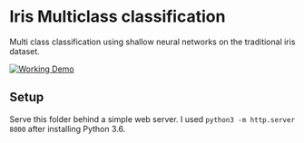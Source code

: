 # Iris Multiclass classification

Multi class classification using shallow neural networks on the traditional iris dataset.

[![Working Demo](https://img.youtube.com/vi/2shnZP6_L24/0.jpg)](https://www.youtube.com/watch?v=2shnZP6_L24 "Multiclass Classification Training in Tensorflow JS")

## Setup
Serve this folder behind a simple web server. I used `python3 -m http.server 8000` after installing Python 3.6.